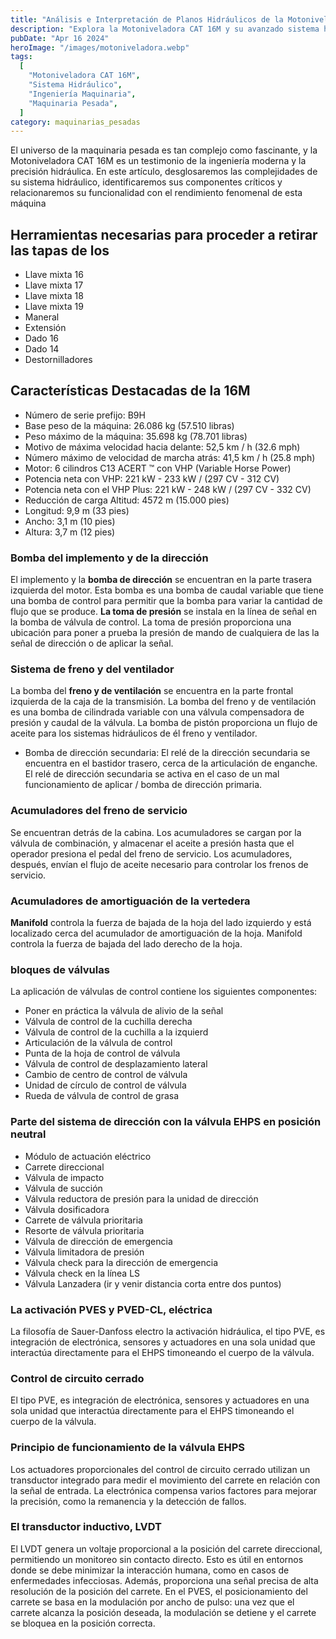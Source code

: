 ```yaml
---
title: "Análisis e Interpretación de Planos Hidráulicos de la Motoniveladora 16M CAT"
description: "Explora la Motoniveladora CAT 16M y su avanzado sistema hidráulico, identificando componentes clave que contribuyen a su excepcional rendimiento en la maquinaria pesada"
pubDate: "Apr 16 2024"
heroImage: "/images/motoniveladora.webp"
tags:
  [
    "Motoniveladora CAT 16M",
    "Sistema Hidráulico",
    "Ingeniería Maquinaria",
    "Maquinaria Pesada",
  ]
category: maquinarias_pesadas
---
```


El universo de la maquinaria pesada es tan complejo como fascinante, y la Motoniveladora CAT 16M es un testimonio de la ingeniería moderna y la precisión hidráulica. En este artículo, desglosaremos las complejidades de su sistema hidráulico, identificaremos sus componentes críticos y relacionaremos su funcionalidad con el rendimiento fenomenal de esta máquina

## Herramientas necesarias para proceder a retirar las tapas de los

- Llave mixta 16
- Llave mixta 17
- Llave mixta 18
- Llave mixta 19
- Maneral
- Extensión
- Dado 16
- Dado 14
- Destornilladores

## Características Destacadas de la 16M

- Número de serie prefijo: B9H
- Base peso de la máquina: 26.086 kg (57.510 libras)
- Peso máximo de la máquina: 35.698 kg (78.701 libras)
- Motivo de máxima velocidad hacia delante: 52,5 km / h (32.6 mph)
- Número máximo de velocidad de marcha atrás: 41,5 km / h (25.8 mph)
- Motor: 6 cilindros C13 ACERT ™ con VHP (Variable Horse Power)
- Potencia neta con VHP: 221 kW - 233 kW / (297 CV - 312 CV)
- Potencia neta con el VHP Plus: 221 kW - 248 kW / (297 CV - 332 CV)
- Reducción de carga Altitud: 4572 m (15.000 pies)
- Longitud: 9,9 m (33 pies)
- Ancho: 3,1 m (10 pies)
- Altura: 3,7 m (12 pies)

### Bomba del implemento y de la dirección

El implemento y la **bomba de dirección** se encuentran en la parte trasera izquierda del motor. Esta bomba es una bomba de caudal variable que tiene una bomba de control para permitir que la bomba para variar la cantidad de flujo que se produce. **La toma de presión** se instala en la línea de señal en la bomba de válvula de control. La toma de presión proporciona una ubicación para poner a prueba la presión de mando de cualquiera de las la señal de dirección o de aplicar la señal.

### Sistema de freno y del ventilador

La bomba del **freno y de ventilación** se encuentra en la parte frontal izquierda de la caja de la transmisión. La bomba del freno y de ventilación es una bomba de cilindrada variable con una válvula compensadora de presión y caudal de la válvula. La bomba de pistón proporciona un flujo de aceite para los sistemas hidráulicos de él freno y ventilador.

- Bomba de dirección secundaria: El relé de la dirección secundaria se encuentra en el bastidor trasero, cerca de la articulación de enganche. El relé de dirección secundaria se activa en el caso de un mal funcionamiento de aplicar / bomba de dirección primaria.

### Acumuladores del freno de servicio

Se encuentran detrás de la cabina. Los acumuladores se cargan por la válvula de combinación, y almacenar el aceite a presión hasta que el operador presiona el pedal del freno de servicio. Los acumuladores, después,
envían el flujo de aceite necesario para controlar los frenos de servicio.

### Acumuladores de amortiguación de la vertedera

**Manifold** controla la fuerza de bajada de la hoja del lado izquierdo y está localizado cerca
del acumulador de amortiguación de la hoja. Manifold controla la fuerza de bajada del lado derecho de la hoja.

### bloques de válvulas

La aplicación de válvulas de control contiene los siguientes componentes:

- Poner en práctica la válvula de alivio de la señal
- Válvula de control de la cuchilla derecha
- Válvula de control de la cuchilla a la izquierd
- Articulación de la válvula de control
- Punta de la hoja de control de válvula
- Válvula de control de desplazamiento lateral
- Cambio de centro de control de válvula
- Unidad de círculo de control de válvula
- Rueda de válvula de control de grasa

### Parte del sistema de dirección con la válvula EHPS en posición neutral

- Módulo de actuación eléctrico
- Carrete direccional
- Válvula de impacto
- Válvula de succión
- Válvula reductora de presión para la unidad de dirección
- Válvula dosificadora
- Carrete de válvula prioritaria
- Resorte de válvula prioritaria
- Válvula de dirección de emergencia
- Válvula limitadora de presión
- Válvula check para la dirección de emergencia
- Válvula check en la línea LS
- Válvula Lanzadera (ir y venir distancia corta entre dos puntos)

### La activación PVES y PVED-CL, eléctrica

La filosofía de Sauer-Danfoss electro la activación hidráulica, el tipo PVE, es integración de electrónica, sensores y actuadores en una sola unidad que interactúa directamente para el EHPS timoneando el cuerpo de la válvula.

### Control de circuito cerrado

El tipo PVE, es integración de electrónica, sensores y actuadores en una sola unidad que interactúa directamente para el EHPS timoneando el cuerpo de la válvula.

### Principio de funcionamiento de la válvula EHPS

Los actuadores proporcionales del control de circuito cerrado utilizan un transductor integrado para medir el movimiento del carrete en relación con la señal de entrada. La electrónica compensa varios factores para mejorar la precisión, como la remanencia y la detección de fallos.

### El transductor inductivo, LVDT

El LVDT genera un voltaje proporcional a la posición del carrete direccional, permitiendo un monitoreo sin contacto directo. Esto es útil en entornos donde se debe minimizar la interacción humana, como en casos de enfermedades infecciosas. Además, proporciona una señal precisa de alta resolución de la posición del carrete. En el PVES, el posicionamiento del carrete se basa en la modulación por ancho de pulso: una vez que el carrete alcanza la posición deseada, la modulación se detiene y el carrete se bloquea en la posición correcta.
